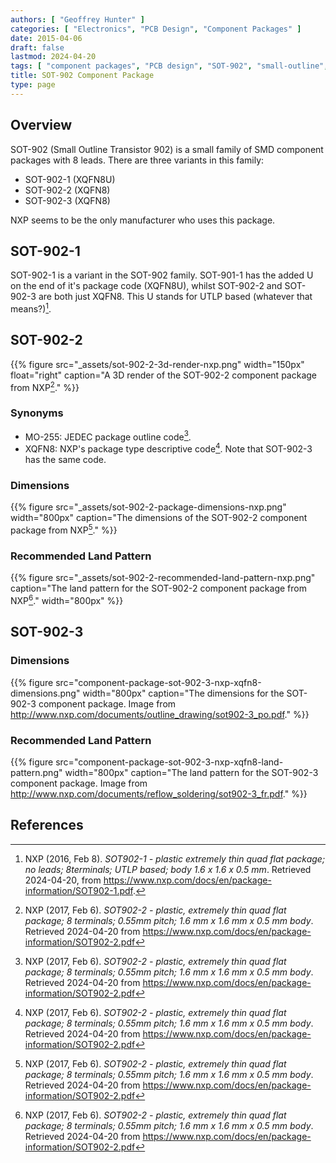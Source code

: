 ```yaml
---
authors: [ "Geoffrey Hunter" ]
categories: [ "Electronics", "PCB Design", "Component Packages" ]
date: 2015-04-06
draft: false
lastmod: 2024-04-20
tags: [ "component packages", "PCB design", "SOT-902", "small-outline", "transistor", "XQFN8U", "XQFN8" ]
title: SOT-902 Component Package
type: page
---
```


## Overview

SOT-902 (Small Outline Transistor 902) is a small family of SMD component packages with 8 leads. There are three variants in this family:

* SOT-902-1 (XQFN8U)
* SOT-902-2 (XQFN8)
* SOT-902-3 (XQFN8)

NXP seems to be the only manufacturer who uses this package.

## SOT-902-1

SOT-902-1 is a variant in the SOT-902 family. SOT-901-1 has the added U on the end of it's package code (XQFN8U), whilst SOT-902-2 and SOT-902-3 are both just XQFN8. This U stands for UTLP based (whatever that means?)[^nxp-sot-902-1].

## SOT-902-2

{{% figure src="_assets/sot-902-2-3d-render-nxp.png" width="150px" float="right" caption="A 3D render of the SOT-902-2 component package from NXP[^nxp-sot-902-2]." %}}

### Synonyms

* MO-255: JEDEC package outline code[^nxp-sot-902-2].
* XQFN8: NXP's package type descriptive code[^nxp-sot-902-2]. Note that SOT-902-3 has the same code.

### Dimensions

{{% figure src="_assets/sot-902-2-package-dimensions-nxp.png" width="800px" caption="The dimensions of the SOT-902-2 component package from NXP[^nxp-sot-902-2]." %}}

### Recommended Land Pattern

{{% figure src="_assets/sot-902-2-recommended-land-pattern-nxp.png" caption="The land pattern for the SOT-902-2 component package from NXP[^nxp-sot-902-2]."  width="800px" %}}

## SOT-902-3

### Dimensions

{{% figure src="component-package-sot-902-3-nxp-xqfn8-dimensions.png" width="800px" caption="The dimensions for the SOT-902-3 component package. Image from http://www.nxp.com/documents/outline_drawing/sot902-3_po.pdf."  %}}

### Recommended Land Pattern

{{% figure src="component-package-sot-902-3-nxp-xqfn8-land-pattern.png" width="800px" caption="The land pattern for the SOT-902-3 component package. Image from http://www.nxp.com/documents/reflow_soldering/sot902-3_fr.pdf." %}}

## References

[^nxp-sot-902-2]: NXP (2017, Feb 6). _SOT902-2 - plastic, extremely thin quad flat package; 8 terminals; 0.55mm pitch; 1.6 mm x 1.6 mm x 0.5 mm body_. Retrieved 2024-04-20 from https://www.nxp.com/docs/en/package-information/SOT902-2.pdf
[^nxp-sot-902-1]: NXP (2016, Feb 8). _SOT902-1 - plastic extremely thin quad flat package; no leads; 8terminals; UTLP based; body 1.6 x 1.6 x 0.5 mm_. Retrieved 2024-04-20, from https://www.nxp.com/docs/en/package-information/SOT902-1.pdf.
